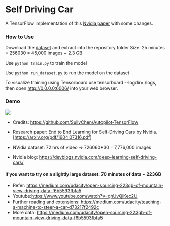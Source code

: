 # Self Driving Car

A TensorFlow implementation of this [Nvidia paper](https://arxiv.org/pdf/1604.07316.pdf) with some changes.

### How to Use
Download the [dataset](https://drive.google.com/file/d/0B-KJCaaF7elleG1RbzVPZWV4Tlk/view) and extract into the repository folder Size: 25 minutes = 256030 = 45,000 images ~ 2.3 GB

Use `python train.py` to train the model

Use `python run_dataset.py` to run the model on the dataset

To visualize training using Tensorboard use tensorboard --logdir=./logs, then open http://0.0.0.0:6006/ into your web browser.

### Demo

![](self_driving_car_gif.gif)

* Credits: https://github.com/SullyChen/Autopilot-TensorFlow

* Research paper: End to End Learning for Self-Driving Cars by Nvidia. [https://arxiv.org/pdf/1604.07316.pdf]

* NVidia dataset: 72 hrs of video => 726060*30 = 7,776,000 images

* Nvidia blog: https://devblogs.nvidia.com/deep-learning-self-driving-cars/

#### If you want to try on a slightly large dataset: 70 minutes of data ~ 223GB

* Refer: https://medium.com/udacity/open-sourcing-223gb-of-mountain-view-driving-data-f6b5593fbfa5
* Youtube:https://www.youtube.com/watch?v=qhUvQiKec2U
* Further reading and extensions: https://medium.com/udacity/teaching-a-machine-to-steer-a-car-d73217f2492c
* More data: https://medium.com/udacity/open-sourcing-223gb-of-mountain-view-driving-data-f6b5593fbfa5
